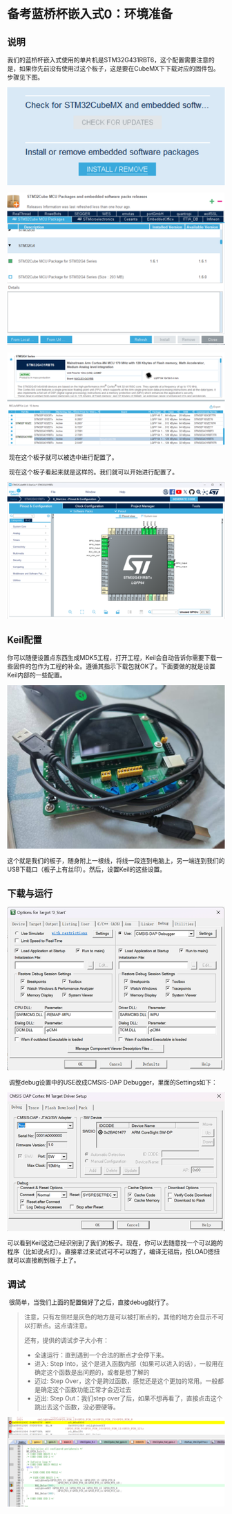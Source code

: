 # 备考蓝桥杯嵌入式0：环境准备

## 说明

​	我们的蓝桥杯嵌入式使用的单片机是STM32G431RBT6，这个配置需要注意的是，如果你先前没有使用过这个板子，这是要在CubeMX下下载对应的固件包。步骤见下图。

![image-20250122090326942](./备考蓝桥杯嵌入式0：环境准备/image-20250122090326942.png)

![image-20250122090301601](./备考蓝桥杯嵌入式0：环境准备/image-20250122090301601.png)

![image-20250122090419114](./备考蓝桥杯嵌入式0：环境准备/image-20250122090419114.png)

​	现在这个板子就可以被选中进行配置了。

​	现在这个板子看起来就是这样的。我们就可以开始进行配置了。

![image-20250122090556296](./备考蓝桥杯嵌入式0：环境准备/image-20250122090556296.png)

## Keil配置

​	你可以随便设置点东西生成MDK5工程，打开工程，Keil会自动告诉你需要下载一些固件的包作为工程的补全。遵循其指示下载包就OK了。下面要做的就是设置Keil内部的一些配置。

![464a04bc0d61cab32db9d461e17dbf1](./备考蓝桥杯嵌入式0：环境准备/464a04bc0d61cab32db9d461e17dbf1.jpg)

​	这个就是我们的板子，随身附上一根线，将线一段连到电脑上，另一端连到我们的USB下载口（板子上有丝印）。然后，设置Keil的这些设置。

## 下载与运行

![image-20250122091318706](./备考蓝桥杯嵌入式0：环境准备/image-20250122091318706.png)

​	调整debug设置中的USE改成CMSIS-DAP Debugger，里面的Settings如下：

![image-20250122091403969](./备考蓝桥杯嵌入式0：环境准备/image-20250122091403969.png)

​	可以看到Keil这边已经识别到了我们的板子。现在，你可以去随意找一个可以跑的程序（比如说点灯）。直接拿过来试试可不可以跑了，编译无错后，按LOAD摁扭就可以直接刷到板子上了。

## 调试

​	很简单，当我们上面的配置做好了之后，直接debug就行了。

> 注意，只有左侧栏是灰色的地方是可以被打断点的，其他的地方会显示不可以打断点。这点请注意。
>
> 还有，提供的调试步子大小有：
>
> - 全速运行：直到遇到一个合法的断点才会停下来。
> - 进入: Step Into，这个是进入函数内部（如果可以进入的话），一般用在确定这个函数是出问题的，或者是想了解的
> - 迈过: Step Over，这个是跨过函数，感觉还是这个更加的常用。一般都是确定这个函数功能正常才会迈过去
> - 迈出: Step Out：我们step over了后，如果不想再看了，直接点击这个跳出去这个函数，没必要硬等。

![image-20250122091914031](./备考蓝桥杯嵌入式0：环境准备/image-20250122091914031.png)